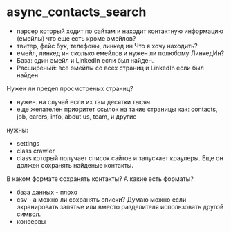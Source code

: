 # async_contacts_search

- парсер который ходит по сайтам и находит контактную информацию (емейлы)
что еще есть кроме эмейлов?
- твитер, фейс бук, телефоны, линкед ин
Что я хочу находить?
- емейл, линкед ин
сколько емейлов и нужен ли полюбому ЛинкедИн?
- База: один эмейл и LinkedIn если был найден.
- Расширеный: все эмейлы со всех страниц и LinkedIn если был найден.

Нужен ли предел просмотреных страниц?
- нужен. на случай если их там десятки тысяч.
- еще желателен приоритет ссылок на такие страницы как: contacts, job, carers, info, about us, team, и другие


нужны:
- settings
- class crawler
- class который получает список сайтов и запускает краулеры. Еще он должен сохранять найденые контакты.

В каком формате сохранять контакты?
А какие есть форматы?
- база данных - плохо
- csv - а можно ли сохранять списки? Думаю можно если экранировать запятые или вместо разделителя использовать другой символ.
- консервы
